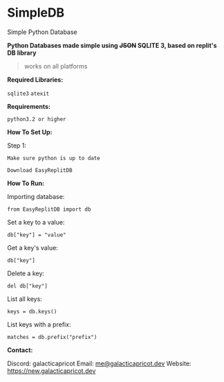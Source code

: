 # SimpleDB
Simple Python Database

**Python Databases made simple using ~~JSON~~ SQLITE 3, based on replit's DB library**

> works on all platforms


**Required Libraries:**

`sqlite3` `atexit`

**Requirements:**

`python3.2 or higher`

**How To Set Up:**

Step 1:

    Make sure python is up to date
    
    Download EasyReplitDB
    
    
**How To Run:**

Importing database:

    from EasyReplitDB import db

Set a key to a value:

    db["key"] = "value"

Get a key's value:

    db["key"]

Delete a key:

    del db["key"]

List all keys:

    keys = db.keys()

List keys with a prefix:

    matches = db.prefix("prefix")


**Contact:**

Discord: galacticapricot
Email: me@galacticapricot.dev
Website: https://new.galacticapricot.dev
